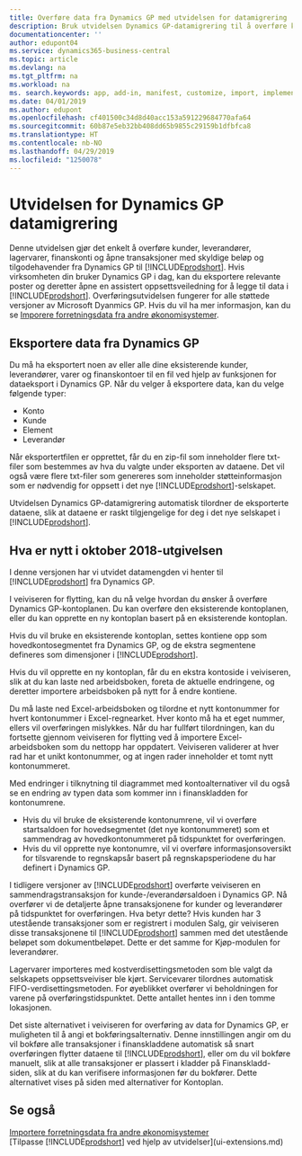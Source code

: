 ```yaml
---
title: Overføre data fra Dynamics GP med utvidelsen for datamigrering | Microsoft-dokumentasjon
description: Bruk utvidelsen Dynamics GP-datamigrering til å overføre kunder, leverandører, lagervarer, finanskonti og åpne transaksjoner med skyldige beløp og tilgodehavender fra Dynamics GP til Business Central.
documentationcenter: ''
author: edupont04
ms.service: dynamics365-business-central
ms.topic: article
ms.devlang: na
ms.tgt_pltfrm: na
ms.workload: na
ms. search.keywords: app, add-in, manifest, customize, import, implement
ms.date: 04/01/2019
ms.author: edupont
ms.openlocfilehash: cf401500c34d8d40acc153a591229684770afa64
ms.sourcegitcommit: 60b87e5eb32bb408dd65b9855c29159b1dfbfca8
ms.translationtype: HT
ms.contentlocale: nb-NO
ms.lasthandoff: 04/29/2019
ms.locfileid: "1250078"
---
```

# <a name="the-dynamics-gp-data-migration-extension"></a>Utvidelsen for Dynamics GP datamigrering 
Denne utvidelsen gjør det enkelt å overføre kunder, leverandører, lagervarer, finanskonti og åpne transaksjoner med skyldige beløp og tilgodehavender fra Dynamics GP til [!INCLUDE[prodshort](includes/prodshort.md)]. Hvis virksomheten din bruker Dynamics GP i dag, kan du eksportere relevante poster og deretter åpne en assistert oppsettsveiledning for å legge til data i [!INCLUDE[prodshort](includes/prodshort.md)]. Overføringsutvidelsen fungerer for alle støttede versjoner av Microsoft Dyanmics GP. Hvis du vil ha mer informasjon, kan du se [Imporere forretningsdata fra andre økonomisystemer](across-import-data-configuration-packages.md).

## <a name="exporting-data-from-dynamics-gp"></a>Eksportere data fra Dynamics GP
Du må ha eksportert noen av eller alle dine eksisterende kunder, leverandører, varer og finanskontoer til en fil ved hjelp av funksjonen for dataeksport i Dynamics GP. Når du velger å eksportere data, kan du velge følgende typer:

* Konto  
* Kunde  
* Element  
* Leverandør  

Når eksportertfilen er opprettet, får du en zip-fil som inneholder flere txt-filer som bestemmes av hva du valgte under eksporten av dataene.  Det vil også være flere txt-filer som genereres som inneholder støtteinformasjon som er nødvendig for oppsett i det nye [!INCLUDE[prodshort](includes/prodshort.md)]-selskapet.

Utvidelsen Dynamics GP-datamigrering automatisk tilordner de eksporterte dataene, slik at dataene er raskt tilgjengelige for deg i det nye selskapet i [!INCLUDE[prodshort](includes/prodshort.md)].

## <a name="whats-new-in-the-october-2018-release"></a>Hva er nytt i oktober 2018-utgivelsen

I denne versjonen har vi utvidet datamengden vi henter til [!INCLUDE[prodshort](includes/prodshort.md)] fra Dynamics GP.

I veiviseren for flytting, kan du nå velge hvordan du ønsker å overføre Dynamics GP-kontoplanen. Du kan overføre den eksisterende kontoplanen, eller du kan opprette en ny kontoplan basert på en eksisterende kontoplan.  

Hvis du vil bruke en eksisterende kontoplan, settes kontiene opp som hovedkontosegmentet fra Dynamics GP, og de ekstra segmentene defineres som dimensjoner i [!INCLUDE[prodshort](includes/prodshort.md)].  

Hvis du vil opprette en ny kontoplan, får du en ekstra kontoside i veiviseren, slik at du kan laste ned arbeidsboken, foreta de aktuelle endringene, og deretter importere arbeidsboken på nytt for å endre kontiene.  

Du må laste ned Excel-arbeidsboken og tilordne et nytt kontonummer for hvert kontonummer i Excel-regnearket. Hver konto må ha et eget nummer, ellers vil overføringen mislykkes. Når du har fullført tilordningen, kan du fortsette gjennom veiviseren for flytting ved å importere Excel-arbeidsboken som du nettopp har oppdatert. Veiviseren validerer at hver rad har et unikt kontonummer, og at ingen rader inneholder et tomt nytt kontonummeret.  

Med endringer i tilknytning til diagrammet med kontoalternativer vil du også se en endring av typen data som kommer inn i finanskladden for kontonumrene.  

- Hvis du vil bruke de eksisterende kontonumrene, vil vi overføre startsaldoen for hovedsegmentet (det nye kontonummeret) som et sammendrag av hovedkontonummeret på tidspunktet for overføringen.  
- Hvis du vil opprette nye kontonumre, vil vi overføre informasjonsoversikt for tilsvarende to regnskapsår basert på regnskapsperiodene du har definert i Dynamics GP.

I tidligere versjoner av [!INCLUDE[prodshort](includes/prodshort.md)] overførte veiviseren en sammendragstransaksjon for kunde-/everandørsaldoen i Dynamics GP. Nå overfører vi de detaljerte åpne transaksjonene for kunder og leverandører på tidspunktet for overføringen. Hva betyr dette? Hvis kunden har 3 utestående transaksjoner som er registrert i modulen Salg, gir veiviseren disse transaksjonene til [!INCLUDE[prodshort](includes/prodshort.md)] sammen med det utestående beløpet som dokumentbeløpet. Dette er det samme for Kjøp-modulen for leverandører.  

Lagervarer importeres med kostverdisettingsmetoden som ble valgt da selskapets oppsettsveiviser ble kjørt. Servicevarer tilordnes automatisk FIFO-verdisettingsmetoden. For øyeblikket overfører vi beholdningen for varene på overføringstidspunktet.  Dette antallet hentes inn i den tomme lokasjonen.  

Det siste alternativet i veiviseren for overføring av data for Dynamics GP, er muligheten til å angi et bokføringsalternativ. Denne innstillingen angir om du vil bokføre alle transaksjoner i finanskladdene automatisk så snart overføringen flytter dataene til [!INCLUDE[prodshort](includes/prodshort.md)], eller om du vil bokføre manuelt, slik at alle transaksjoner er plassert i kladder på Finanskladd-siden, slik at du kan verifisere informasjonen før du bokfører. Dette alternativet vises på siden med alternativer for Kontoplan.


## <a name="see-also"></a>Se også
[Importere forretningsdata fra andre økonomisystemer](across-import-data-configuration-packages.md)  
[Tilpasse [!INCLUDE[prodshort](includes/prodshort.md)] ved hjelp av utvidelser](ui-extensions.md)  
